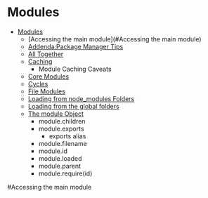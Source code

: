 # Modules
- [Modules](./Modules)
  - [Accessing the main module](#Accessing the main module)
  - [Addenda:Package Manager Tips](./Addenda:Package_Manager_Tips)
  - [All Together](./All_Together)
  - [Caching](./Caching)
    - Module Caching Caveats 
  - [Core Modules](./Core_Modules)
  - [Cycles](./Cycles)
  - [File Modules](./File_Modules)
  - [Loading from node_modules Folders](./Loading_from_node_modules_Folders)
  - [Loading from the global folders](./Loading_from_the_global_folders)
  - [The module Object](./The_module_Object)
    - module.children
    - module.exports
      - exports alias
    - module.filename
    - module.id
    - module.loaded
    - module.parent
    - module.require(id)

#Accessing the main module 